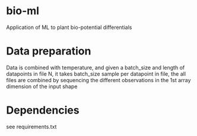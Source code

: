 # bio-ml
Application of ML to plant bio-potential differentials

# Data preparation
Data is combined with temperature, and given a batch_size and length of datapoints in file N, it takes batch_size sample per datapoint in file, the all files are combined by sequencing the different observations in the 1st array dimension of the input shape

# Dependencies
see requirements.txt
